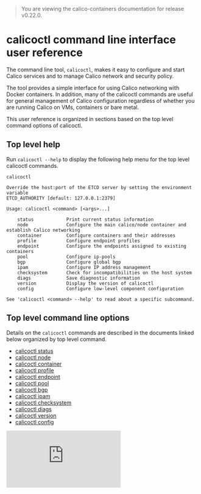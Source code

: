 > You are viewing the calico-containers documentation for release v0.22.0.

# calicoctl command line interface user reference

The command line tool, `calicoctl`, makes it easy to configure and start Calico
services and to manage Calico network and security policy.

The tool provides a simple interface for using Calico networking with Docker
containers.  In addition, many of the calicoctl commands are useful for general
management of Calico configuration regardless of whether you are running Calico
on VMs, containers or bare metal.

This user reference is organized in sections based on the top level command options
of calicoctl.

## Top level help

Run `calicoctl --help` to display the following help menu for the top level 
calicoctl commands.

```
calicoctl

Override the host:port of the ETCD server by setting the environment variable
ETCD_AUTHORITY [default: 127.0.0.1:2379]

Usage: calicoctl <command> [<args>...]

    status            Print current status information
    node              Configure the main calico/node container and establish Calico networking
    container         Configure containers and their addresses
    profile           Configure endpoint profiles
    endpoint          Configure the endpoints assigned to existing containers
    pool              Configure ip-pools
    bgp               Configure global bgp
    ipam              Configure IP address management
    checksystem       Check for incompatibilities on the host system
    diags             Save diagnostic information
    version           Display the version of calicoctl
    config            Configure low-level component configuration

See 'calicoctl <command> --help' to read about a specific subcommand.

```


## Top level command line options

Details on the `calicoctl` commands are described in the documents linked below
organized by top level command.

-  [calicoctl status](calicoctl/status.md)
-  [calicoctl node](calicoctl/node.md)
-  [calicoctl container](calicoctl/container.md)
-  [calicoctl profile](calicoctl/profile.md)
-  [calicoctl endpoint](calicoctl/endpoint.md)
-  [calicoctl pool](calicoctl/pool.md)
-  [calicoctl bgp](calicoctl/bgp.md)
-  [calicoctl ipam](calicoctl/ipam.md)
-  [calicoctl checksystem](calicoctl/checksystem.md)
-  [calicoctl diags](calicoctl/diags.md)
-  [calicoctl version](calicoctl/version.md)
-  [calicoctl config](calicoctl/config.md)

[![Analytics](https://calico-ga-beacon.appspot.com/UA-52125893-3/calico-containers/docs/calicoctl.md?pixel)](https://github.com/igrigorik/ga-beacon)
